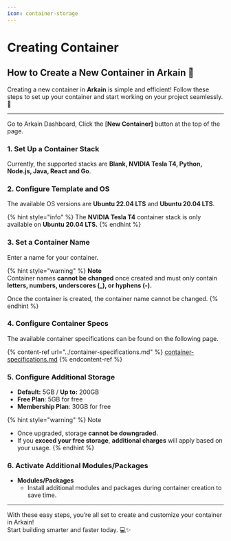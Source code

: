 ```yaml
---
icon: container-storage
---
```


# Creating Container

## How to Create a New Container in Arkain 🌟

Creating a new container in **Arkain** is simple and efficient! Follow these steps to set up your container and start working on your project seamlessly. 🚀

***

Go to Arkain Dashboard, Click the \[**New Container]** button at the top of the page.

### **1. Set Up a Container Stack**

Currently, the supported stacks are **Blank, NVIDIA Tesla T4, Python, Node.js, Java, React and Go**.

### **2. Configure Template and OS**

The available OS versions are **Ubuntu 22.04 LTS** and **Ubuntu 20.04 LTS**.

{% hint style="info" %}
The **NVIDIA Tesla T4** container stack is only available on **Ubuntu 20.04 LTS.**
{% endhint %}

### **3. Set a Container Name**

Enter a name for your container.

{% hint style="warning" %}
**Note**\
Container names **cannot be changed** once created and must only contain **letters, numbers, underscores (\_), or hyphens (-).**

Once the container is created, the container name cannot be changed.
{% endhint %}

### **4. Configure Container Specs**

The available container specifications can be found on the following page.

{% content-ref url="../container-specifications.md" %}
[container-specifications.md](../container-specifications.md)
{% endcontent-ref %}

### **5. Configure Additional Storage**

* **Default:** 5GB / **Up to:** 200GB
* **Free Plan**: 5GB for free
* **Membership Plan**: 30GB for free

{% hint style="warning" %}
Note

* Once upgraded, storage **cannot be downgraded.**
* If you **exceed your free storage**, **additional charges** will apply based on your usage.
{% endhint %}

### **6. Activate Additional Modules/Packages**

* **Modules/Packages**
  * Install additional modules and packages during container creation to save time.

***

With these easy steps, you’re all set to create and customize your container in Arkain! \
Start building smarter and faster today. 💻✨
